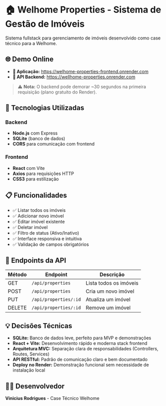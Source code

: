 # 🏠 Welhome Properties - Sistema de Gestão de Imóveis

Sistema fullstack para gerenciamento de imóveis desenvolvido como case técnico para a Welhome.

## 🌐 Demo Online

- **🚀 Aplicação:** https://welhome-properties-frontend.onrender.com
- **🔌 API Backend:** https://wellhome-properties.onrender.com

> ⚠️ **Nota:** O backend pode demorar ~30 segundos na primeira requisição (plano gratuito do Render).

## 🚀 Tecnologias Utilizadas

### Backend
- **Node.js** com Express
- **SQLite** (banco de dados)
- **CORS** para comunicação com frontend

### Frontend
- **React** com Vite
- **Axios** para requisições HTTP
- **CSS3** para estilização

## 📋 Funcionalidades

- ✅ Listar todos os imóveis
- ✅ Adicionar novo imóvel
- ✅ Editar imóvel existente
- ✅ Deletar imóvel
- ✅ Filtro de status (Ativo/Inativo)
- ✅ Interface responsiva e intuitiva
- ✅ Validação de campos obrigatórios

## 🎯 Endpoints da API

| Método | Endpoint | Descrição |
|--------|----------|-----------|
| GET | `/api/properties` | Lista todos os imóveis |
| POST | `/api/properties` | Cria um novo imóvel |
| PUT | `/api/properties/:id` | Atualiza um imóvel |
| DELETE | `/api/properties/:id` | Remove um imóvel |

## 💡 Decisões Técnicas

- **SQLite:** Banco de dados leve, perfeito para MVP e demonstrações
- **React + Vite:** Desenvolvimento rápido e moderna stack frontend
- **Arquitetura MVC:** Separação clara de responsabilidades (Controllers, Routes, Services)
- **API RESTful:** Padrão de comunicação claro e bem documentado
- **Deploy no Render:** Demonstração funcional sem necessidade de instalação local

## 👨‍💻 Desenvolvedor

**Vinicius Rodrigues** - Case Técnico Welhome
